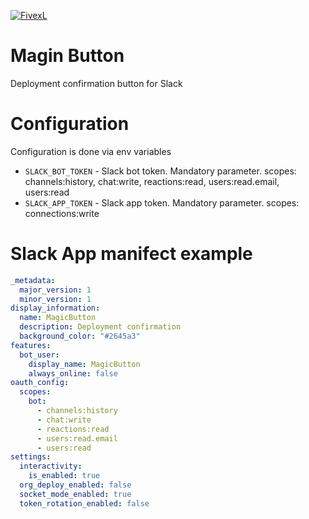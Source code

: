 [![FivexL](https://releases.fivexl.io/fivexlbannergit.jpg)](https://fivexl.io/)

# Magin Button

Deployment confirmation button for Slack

# Configuration

Configuration is done via env variables

* `SLACK_BOT_TOKEN` - Slack bot token. Mandatory parameter. scopes: channels:history, chat:write, reactions:read, users:read.email, users:read
* `SLACK_APP_TOKEN` - Slack app token. Mandatory parameter. scopes: connections:write

# Slack App manifect example 
```yaml
_metadata:
  major_version: 1
  minor_version: 1
display_information:
  name: MagicButton
  description: Deployment confirmation
  background_color: "#2645a3"
features:
  bot_user:
    display_name: MagicButton
    always_online: false
oauth_config:
  scopes:
    bot:
      - channels:history
      - chat:write
      - reactions:read
      - users:read.email
      - users:read
settings:
  interactivity:
    is_enabled: true
  org_deploy_enabled: false
  socket_mode_enabled: true
  token_rotation_enabled: false
```
